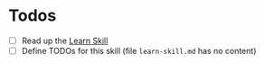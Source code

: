 # Todos

- [ ] Read up the [Learn Skill](./learn-skill.md)
- [ ] Define TODOs for this skill (file `learn-skill.md` has no content)
